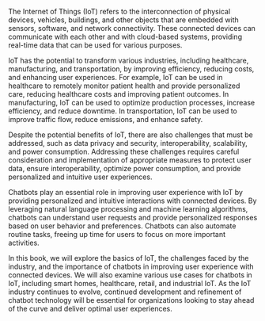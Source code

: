 
The Internet of Things (IoT) refers to the interconnection of physical devices, vehicles, buildings, and other objects that are embedded with sensors, software, and network connectivity. These connected devices can communicate with each other and with cloud-based systems, providing real-time data that can be used for various purposes.

IoT has the potential to transform various industries, including healthcare, manufacturing, and transportation, by improving efficiency, reducing costs, and enhancing user experiences. For example, IoT can be used in healthcare to remotely monitor patient health and provide personalized care, reducing healthcare costs and improving patient outcomes. In manufacturing, IoT can be used to optimize production processes, increase efficiency, and reduce downtime. In transportation, IoT can be used to improve traffic flow, reduce emissions, and enhance safety.

Despite the potential benefits of IoT, there are also challenges that must be addressed, such as data privacy and security, interoperability, scalability, and power consumption. Addressing these challenges requires careful consideration and implementation of appropriate measures to protect user data, ensure interoperability, optimize power consumption, and provide personalized and intuitive user experiences.

Chatbots play an essential role in improving user experience with IoT by providing personalized and intuitive interactions with connected devices. By leveraging natural language processing and machine learning algorithms, chatbots can understand user requests and provide personalized responses based on user behavior and preferences. Chatbots can also automate routine tasks, freeing up time for users to focus on more important activities.

In this book, we will explore the basics of IoT, the challenges faced by the industry, and the importance of chatbots in improving user experience with connected devices. We will also examine various use cases for chatbots in IoT, including smart homes, healthcare, retail, and industrial IoT. As the IoT industry continues to evolve, continued development and refinement of chatbot technology will be essential for organizations looking to stay ahead of the curve and deliver optimal user experiences.

